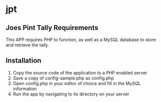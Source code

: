 jpt
===

## Joes Pint Tally Requirements
This APP requires PHP to function, as well as a MySQL database to store and retrieve the tally.


## Installation
1. Copy the source code of the application to a PHP enabled server
2. Save a copy of config-sample.php as config.php
3. Open config.php in your editor of choice and fill in the MySQL information
4. Run the app by navigating to its directory on your server
